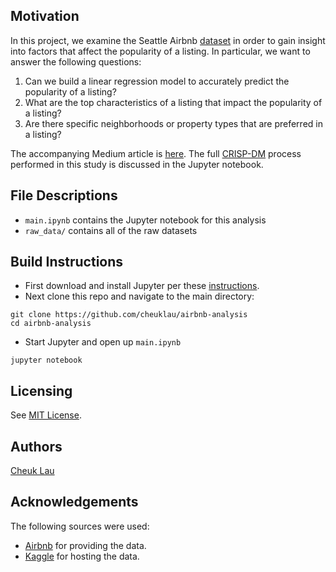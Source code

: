 ## Motivation

In this project, we examine the Seattle Airbnb [dataset](https://www.kaggle.com/airbnb/seattle) in order to gain insight into factors that affect the popularity of a listing. In particular, we want to answer the following questions:
1. Can we build a linear regression model to accurately predict the popularity of a listing?
2. What are the top characteristics of a listing that impact the popularity of a listing?
3. Are there specific neighborhoods or property types that are preferred in a listing?

The accompanying Medium article is [here](https://medium.com/@cheuk.lau/a-data-centric-look-into-seattle-airbnb-22fb137dee3). The full [CRISP-DM](https://en.wikipedia.org/wiki/Cross-industry_standard_process_for_data_mining) process performed in this study is discussed in the Jupyter notebook.

## File Descriptions

- `main.ipynb` contains the Jupyter notebook for this analysis
- `raw_data/` contains all of the raw datasets

## Build Instructions

- First download and install Jupyter per these [instructions](https://jupyter.org/install).
- Next clone this repo and navigate to the main directory:
```
git clone https://github.com/cheuklau/airbnb-analysis
cd airbnb-analysis
```
- Start Jupyter and open up `main.ipynb`
```
jupyter notebook
```

## Licensing

See [MIT License](https://github.com/cheuklau/airbnb-analysis/blob/master/LICENSE).

## Authors

[Cheuk Lau](https://www.linkedin.com/in/cheuk-lau-31311626/)

## Acknowledgements

The following sources were used:
- [Airbnb](https://www.airbnb.com/) for providing the data.
- [Kaggle](https://www.kaggle.com/airbnb/seattle) for hosting the data.